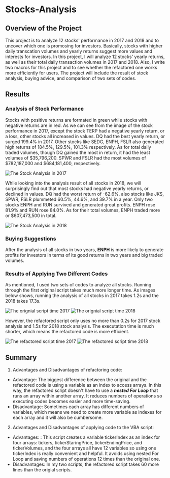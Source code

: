 # Stocks-Analysis
## Overview of the Project
This project is to analyze 12 stocks' performance in 2017 and 2018 and to uncover which one is promosing for investors. Basically, stocks with higher daily transcation volumes and yearly returns suggest more values and interests for investors. In this project, I will analyze 12 stocks' yearly returns, as well as their total daily transaction volumes in 2017 and 2018. Also, I write two macros for this project and to see whether the refactored one works more efficiently for users. The project will include the result of stock analysis, buying advice, and comparison of two sets of codes.

## Results
### Analysis of Stock Performance
Stocks with positive returns are formated in green while stocks with negative returns are in red. As we can see from the image of the stock performance in 2017, except the stock TERP had a negative yearly return, or a loss, other stocks all increased in values. DQ had the best yearly return, or surged 199.4% in 2017. Other stocks like SEDG, ENPH, FSLR also generated high returns of 184.5%, 129.5%, 101.3% respectively. As for total daily traded volumes, though DQ gained the most in return, it had the least volumes of $35,796,200. SPWR and FSLR had the most volumes of $782,187,000 and $684,181,400, respectively.

![The Stock Analysis in 2017](https://github.com/ZiwenLyu/stocks-analysis/blob/main/2017%20analysis%20result.png)

While looking into the analysis result of all stocks in 2018, we will surprisingly find out that most stocks had negative yearly returns, or declined in values. DQ had the worst return of -62.6%, also stocks like JKS, SPWR, FSLR plummeted 60.5%, 44.6%, and 39.7% in a year. Only two stocks ENPH and RUN survived and generated great profits. ENPH rose 81.9% and RUN rose 84.0%. As for their total volumes, ENPH traded more or $607,473,500 in total.

![The Stock Analysis in 2018](https://github.com/ZiwenLyu/stocks-analysis/blob/main/2018%20analysis%20result.png)


### Buying Suggestions
After the analysis of all stocks in two years, **ENPH** is more likely to generate profits for investors in terms of its good returns in two years and big traded volumes. 


### Results of Applying Two Different Codes
As mentioned, I used two sets of codes to analyze all stocks. Running through the first original script takes much more longer time. As images below shows, running the analysis of all stocks in 2017 takes 1.2s and the 2018 takes 17.3s.

![The orignial script time 2017](https://github.com/ZiwenLyu/stocks-analysis/blob/main/2017%20original%20script%20analysis%20time.png)
![The orignial script time 2018](https://github.com/ZiwenLyu/stocks-analysis/blob/main/2018%20orignial%20script%20analysis%20time.png)

However, the refactored script only uses no more than 0.2s for 2017 stock analysis and 1.5s for 2018 stock analysis. The executation time is much shorter, which means the refactored code is more efficient.

![The refactored script time 2017](https://github.com/ZiwenLyu/stocks-analysis/blob/main/resources/VBA_Challenge_2017.png)
![The refactored script time 2018](https://github.com/ZiwenLyu/stocks-analysis/blob/main/resources/VBA_Challenge_2018.png)


## Summary 

1. Advantages and Disadvantages of refactoring code:

- Advantage: The biggest difference between the original and the refactored code is using a variable as an index to access arrays. In this way, the refactored script doesn't have to use a ***nested For Loop*** that runs an array within another array. It reduces numbers of operations so executing codes becomes easier and more time-saving. 
- Disadvantage: Sometimes each array has different numbers of variables, which means we need to create more variable as indexes for each array and it will also be cumbersome. 

2. Advantages and Disadvantages of applying code to the VBA script:

- Advantages: : This script creates a variable tickerIndex as an index for four arrays: tickers, tickerStaringPrice, tickerEndingPrice, and tickerVolumes, and the four arrays all have 12 variables so using one tickerIndex is really convenient and helpful. It avoids using nested For Loop and saving numbers of operations 12 times than the original one.
- Disadvantages: In my two scripts, the refactored script takes 60 more lines than the origial scripts. 
